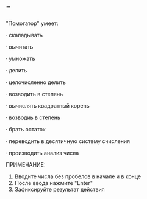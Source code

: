 # -
"Помогатор" умеет:

· скаладывать

· вычитать

· умножать

· делить

· целочисленно делить

· возводить в степень

· вычислять квадратный корень

· возводиь в степень

· брать остаток

· переводить в десятичную систему счисления

· производить анализ числа


ПРИМЕЧАНИЕ:
1. Вводите числа без пробелов в начале и в конце
2. После ввода нажмите "Enter"
3. Зафиксируйте результат действия

